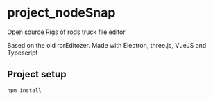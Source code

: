 # project_nodeSnap

Open source Rigs of rods truck file editor

Based on the old rorEditozer.
Made with Electron, three.js, VueJS and Typescript

## Project setup

```
npm install
```
